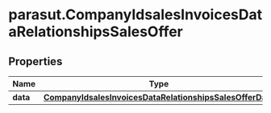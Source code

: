 # parasut.CompanyIdsalesInvoicesDataRelationshipsSalesOffer

## Properties
Name | Type | Description | Notes
------------ | ------------- | ------------- | -------------
**data** | [**CompanyIdsalesInvoicesDataRelationshipsSalesOfferData**](CompanyIdsalesInvoicesDataRelationshipsSalesOfferData.md) |  | [optional] 


